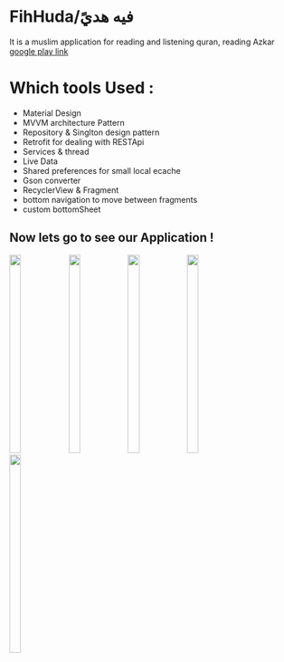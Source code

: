 # FihHuda/فيه هديً

It is a muslim application for reading and listening quran, reading Azkar [google play link](https://play.google.com/store/apps/details?id=tool.mariam.fihhuda)


# Which tools Used :
* Material Design
* MVVM architecture Pattern
* Repository & Singlton design pattern
* Retrofit for dealing with RESTApi
* Services & thread
* Live Data
* Shared preferences for small local ecache
* Gson converter
* RecyclerView & Fragment
* bottom navigation to move between fragments
* custom bottomSheet
                       


## Now lets go to see our Application !

<div>
<img width="20%" height="350" src="https://user-images.githubusercontent.com/55314273/128643995-3e43f32c-b2b6-4a4f-aa62-0a1b8fbb12c2.jpg" >
<img width="20%" height="350" src="https://user-images.githubusercontent.com/55314273/128644248-7b639d43-da26-4f31-95fe-ead21a70132e.jpg">
<img width="20%" height="350" src="https://user-images.githubusercontent.com/55314273/128644266-63bcb783-8cd9-4ef9-b954-642bdbc57d9b.jpg">
<img width="20%" height="350" src="https://user-images.githubusercontent.com/55314273/128644420-443751d8-d903-4267-bffb-6b316af9eaba.jpg">
<img width="20%" height="350" src="https://user-images.githubusercontent.com/55314273/128644392-9ac6ff8b-0ebe-4d7a-a64c-6a1eaac70472.jpg">                         
